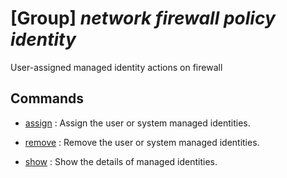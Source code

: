 # [Group] _network firewall policy identity_

User-assigned managed identity actions on firewall

## Commands

- [assign](/Commands/network/firewall/policy/identity/_assign.md)
: Assign the user or system managed identities.

- [remove](/Commands/network/firewall/policy/identity/_remove.md)
: Remove the user or system managed identities.

- [show](/Commands/network/firewall/policy/identity/_show.md)
: Show the details of managed identities.
